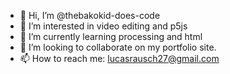 - 👋 Hi, I’m @thebakokid-does-code
- 👀 I’m interested in video editing and p5js
- 🌱 I’m currently learning processing and html
- 💞️ I’m looking to collaborate on my portfolio site. 
- 📫 How to reach me: lucasrausch27@gmail.com 

<!---
thebakokid-does-code/thebakokid-does-code is a ✨ special ✨ repository because its `README.md` (this file) appears on your GitHub profile.
You can click the Preview link to take a look at your changes.
--->
